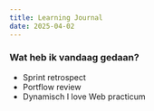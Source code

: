 ```yaml
---
title: Learning Journal
date: 2025-04-02
---
```


### Wat heb ik vandaag gedaan?
- Sprint retrospect
- Portflow review
- Dynamisch I love Web practicum